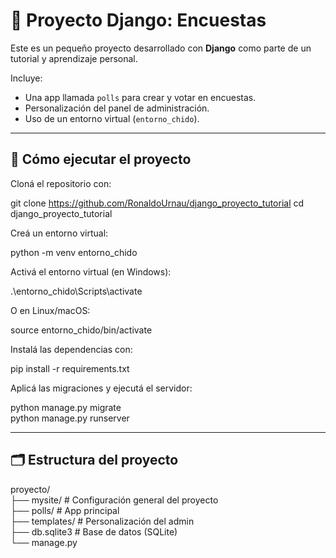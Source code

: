 # 🐍 Proyecto Django: Encuestas

Este es un pequeño proyecto desarrollado con **Django** como parte de un tutorial y aprendizaje personal.

Incluye:  
- Una app llamada `polls` para crear y votar en encuestas.  
- Personalización del panel de administración.  
- Uso de un entorno virtual (`entorno_chido`).

---

## 🚀 Cómo ejecutar el proyecto

Cloná el repositorio con:

git clone https://github.com/RonaldoUrnau/django_proyecto_tutorial
cd django_proyecto_tutorial

Creá un entorno virtual:

python -m venv entorno_chido

Activá el entorno virtual (en Windows):

.\entorno_chido\Scripts\activate

O en Linux/macOS:

source entorno_chido/bin/activate

Instalá las dependencias con:

pip install -r requirements.txt

Aplicá las migraciones y ejecutá el servidor:

python manage.py migrate  
python manage.py runserver

---

## 🗂️ Estructura del proyecto

proyecto/  
├── mysite/          # Configuración general del proyecto  
├── polls/           # App principal  
├── templates/       # Personalización del admin  
├── db.sqlite3       # Base de datos (SQLite)  
└── manage.py
